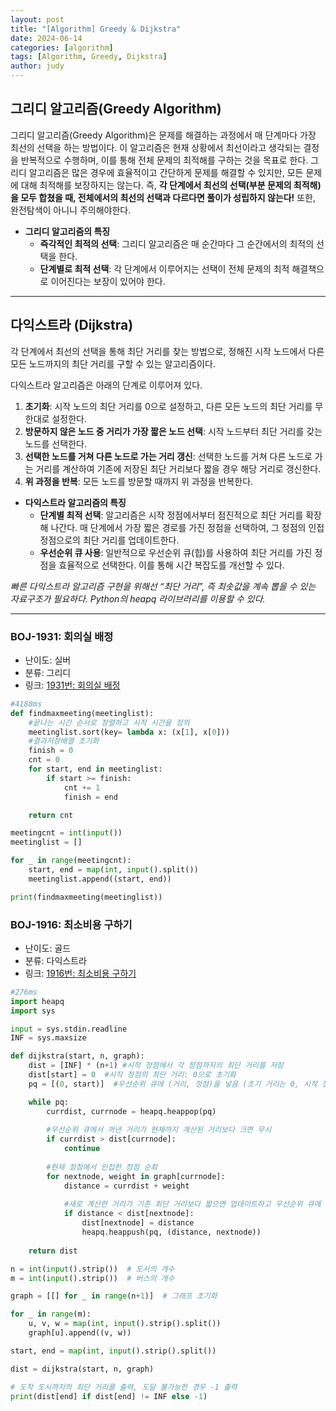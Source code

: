```yaml
---
layout: post
title: "[Algorithm] Greedy & Dijkstra"
date: 2024-06-14
categories: [algorithm]
tags: [Algorithm, Greedy, Dijkstra]
author: judy
---
```


## 그리디 알고리즘(Greedy Algorithm)

그리디 알고리즘(Greedy Algorithm)은 문제를 해결하는 과정에서 매 단계마다 가장 최선의 선택을 하는 방법이다. 이 알고리즘은 현재 상황에서 최선이라고 생각되는 결정을 반복적으로 수행하며, 이를 통해 전체 문제의 최적해를 구하는 것을 목표로 한다. 그리디 알고리즘은 많은 경우에 효율적이고 간단하게 문제를 해결할 수 있지만, 모든 문제에 대해 최적해를 보장하지는 않는다. 즉, **각 단계에서 최선의 선택(부분 문제의 최적해)을 모두 합쳤을 때, 전체에서의 최선의 선택과 다르다면 풀이가 성립하지 않는다!** 또한, 완전탐색이 아니니 주의해야한다.

- **그리디 알고리즘의 특징**
    - **즉각적인 최적의 선택**: 그리디 알고리즘은 매 순간마다 그 순간에서의 최적의 선택을 한다.
    - **단계별로 최적 선택**: 각 단계에서 이루어지는 선택이 전체 문제의 최적 해결책으로 이어진다는 보장이 있어야 한다.

----

## 다익스트라 (Dijkstra)
각 단계에서 최선의 선택을 통해 최단 거리를 찾는 방법으로, 정해진 시작 노드에서 다른 모든 노드까지의 최단 거리를 구할 수 있는 알고리즘이다.

다익스트라 알고리즘은 아래의 단계로 이루어져 있다.

1. **초기화**: 시작 노드의 최단 거리를 0으로 설정하고, 다른 모든 노드의 최단 거리를 무한대로 설정한다.
2. **방문하지 않은 노드 중 거리가 가장 짧은 노드 선택**: 시작 노드부터 최단 거리를 갖는 노드를 선택한다.
3. **선택한 노드를 거쳐 다른 노드로 가는 거리 갱신**: 선택한 노드를 거쳐 다른 노드로 가는 거리를 계산하여 기존에 저장된 최단 거리보다 짧을 경우 해당 거리로 갱신한다.
4. **위 과정을 반복**: 모든 노드를 방문할 때까지 위 과정을 반복한다.

- **다익스트라 알고리즘의 특징**
    - **단계별 최적 선택**: 알고리즘은 시작 정점에서부터 점진적으로 최단 거리를 확장해 나간다. 매 단계에서 가장 짧은 경로를 가진 정점을 선택하여, 그 정점의 인접 정점으로의 최단 거리를 업데이트한다.
    - **우선순위 큐 사용**: 일반적으로 우선순위 큐(힙)를 사용하여 최단 거리를 가진 정점을 효율적으로 선택한다. 이를 통해 시간 복잡도를 개선할 수 있다.


*빠른 다익스트라 알고리즘 구현을 위해선 “최단 거리”, 즉 최솟값을 계속 뽑을 수 있는 자료구조가 필요하다. Python의 heapq 라이브러리를 이용할 수 있다.*

----

### BOJ-1931: 회의실 배정

- 난이도: 실버
- 분류: 그리디
- 링크: [1931번: 회의실 배정](https://www.acmicpc.net/problem/1931)


```python
#4188ms
def findmaxmeeting(meetinglist):
    #끝나는 시간 순서로 정렬하고 시작 시간을 정의
    meetinglist.sort(key= lambda x: (x[1], x[0]))
    #결과저장배열 초기화
    finish = 0
    cnt = 0
    for start, end in meetinglist:
        if start >= finish:
            cnt += 1
            finish = end

    return cnt

meetingcnt = int(input())
meetinglist = []

for _ in range(meetingcnt):
    start, end = map(int, input().split())
    meetinglist.append((start, end))

print(findmaxmeeting(meetinglist))
```

### BOJ-1916: 최소비용 구하기

- 난이도: 골드
- 분류: 다익스트라
- 링크: [1916번: 최소비용 구하기](https://www.acmicpc.net/problem/1916)

```python
#276ms
import heapq
import sys

input = sys.stdin.readline
INF = sys.maxsize

def dijkstra(start, n, graph):
    dist = [INF] * (n+1) #시작 정점에서 각 정점까지의 최단 거리를 저장
    dist[start] = 0  #시작 정점의 최단 거리: 0으로 초기화
    pq = [(0, start)]  #우선순위 큐에 (거리, 정점)을 넣음 (초기 거리는 0, 시작 정점)

    while pq:
        currdist, currnode = heapq.heappop(pq)
        
        #우선순위 큐에서 꺼낸 거리가 현재까지 계산된 거리보다 크면 무시
        if currdist > dist[currnode]:
            continue
        
        #현재 정점에서 인접한 정점 순회
        for nextnode, weight in graph[currnode]:
            distance = currdist + weight
            
            #새로 계산한 거리가 기존 최단 거리보다 짧으면 업데이트하고 우선순위 큐에 넣음
            if distance < dist[nextnode]:
                dist[nextnode] = distance
                heapq.heappush(pq, (distance, nextnode))
    
    return dist

n = int(input().strip())  # 도시의 개수
m = int(input().strip())  # 버스의 개수

graph = [[] for _ in range(n+1)]  # 그래프 초기화

for _ in range(m):
    u, v, w = map(int, input().strip().split())
    graph[u].append((v, w))

start, end = map(int, input().strip().split())

dist = dijkstra(start, n, graph)

# 도착 도시까지의 최단 거리를 출력, 도달 불가능한 경우 -1 출력
print(dist[end] if dist[end] != INF else -1)
```